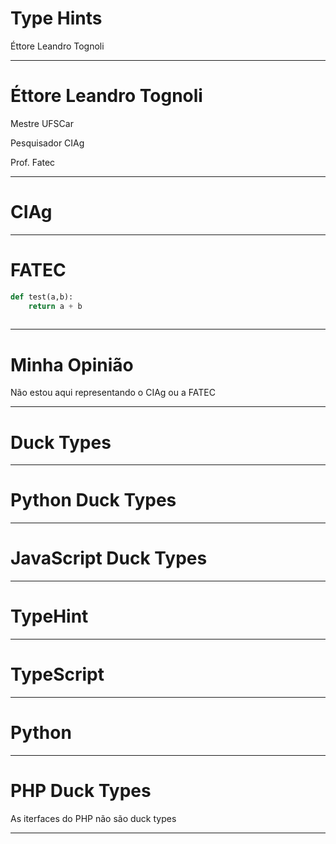 # Type Hints


Éttore Leandro Tognoli

---

# Éttore Leandro Tognoli

Mestre UFSCar

Pesquisador CIAg

Prof. Fatec

---

# CIAg

---

# FATEC

```python
def test(a,b):
	return a + b
	
```

---

# Minha Opinião

Não estou aqui representando o CIAg ou a FATEC

---

# Duck Types



---

# Python Duck Types

---

# JavaScript Duck Types

---

# TypeHint

---

# TypeScript

---

# Python


---

# PHP Duck Types

As iterfaces do PHP não são duck types

---



